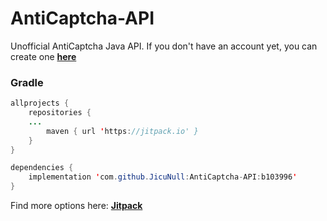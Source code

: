 # AntiCaptcha-API
Unofficial AntiCaptcha Java API.
If you don't have an account yet, you can create one **[here](http://getcaptchasolution.com/bqdjn5xlgq)**
 
### Gradle
```java
allprojects {
    repositories {
	...
        maven { url 'https://jitpack.io' }
    }
}
```
```java
dependencies {
    implementation 'com.github.JicuNull:AntiCaptcha-API:b103996'
}
```
Find more options here: **[Jitpack](https://jitpack.io/JicuNull/AntiCaptcha-API)**
